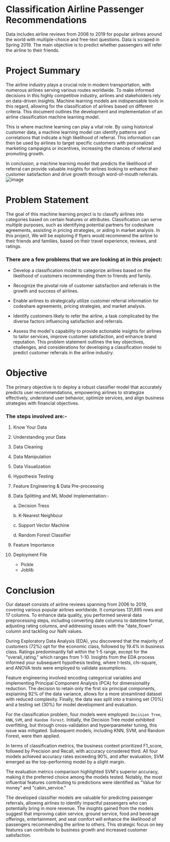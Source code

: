 # Classification Airline Passenger Recommendations
 Data includes airline reviews from 2006 to 2019 for popular airlines around the world with multiple-choice and free-text questions. Data is scraped in Spring 2019. The main objective is to predict whether passengers will refer the airline to their friends.
# Project Summary
The airline industry plays a crucial role in modern transportation, with numerous airlines serving various routes worldwide. To make informed decisions in this highly competitive industry, airlines and stakeholders rely on data-driven insights. Machine learning models are indispensable tools in this regard, allowing for the classification of airlines based on different criteria. This document outlines the development and implementation of an airline classification machine learning model.

This is where machine learning can play a vital role. By using historical customer data, a machine learning model can identify patterns and correlations that indicate a high likelihood of referral. This information can then be used by airlines to target specific customers with personalized marketing campaigns or incentives, increasing the chances of referral and promoting growth.

In conclusion, a machine learning model that predicts the likelihood of referral can provide valuable insights for airlines looking to enhance their customer satisfaction and drive growth through word-of-mouth referrals.
![image](https://github.com/vivekMishra121/-Airline-Passenger-Referral-Prediction/assets/143250429/172fc675-9a58-4c95-811a-882aa5403538)


# Problem Statement
The goal of this machine learning project is to classify airlines into categories based on certain features or attributes. Classification can serve multiple purposes, such as identifying potential partners for codeshare agreements, assisting in pricing strategies, or aiding in market analysis. In this project, We will be exploring if flyers would recommend the airline to their friends and families, based on their travel experience, reviews, and ratings.
### There are a few problems that we are looking at in this project:
* Develop a classification model to categorize airlines based on the likelihood of customers recommending them to friends and family.

* Recognize the pivotal role of customer satisfaction and referrals in the growth and success of airlines.

* Enable airlines to strategically utilize customer referral information for codeshare agreements, pricing strategies, and market analysis.

* Identify customers likely to refer the airline, a task complicated by the diverse factors influencing satisfaction and referrals.

* Assess the model's capability to provide actionable insights for airlines to tailor services, improve customer satisfaction, and enhance brand reputation.
This problem statement outlines the key objectives, challenges, and considerations for developing a classification model to predict customer referrals in the airline industry.

# Objective
The primary objective is to deploy a robust classifier model that accurately predicts user recommendations, empowering airlines to strategize effectively, understand user behavior, optimize services, and align business strategies with financial objectives.

### The steps involved are:-

1. Know Your Data

2. Understanding your Data

3. Data Cleaning

4. Data Manipulation

5. Data Visualization

6. Hypothesis Testing
7. Feature Engineering & Data Pre-processing

8. Data Splitting and ML Model Implementation:-

     a. Decision Tress
   
     b. K-Nearest Neighbour
   
     c. Support Vector Machine
   
     d. Random Forest Classifier
9. Feature Importance
10. Deployment File
    * Pickle
    * Joblib
 # Conclusion
 Our dataset consists of airline reviews spanning from 2006 to 2019, covering various popular airlines worldwide. It comprises 131,895 rows and 17 columns. To enhance data quality, you performed several data preprocessing steps, including converting date columns to datetime format, adjusting rating columns, and addressing issues with the "date_flown" column and tackling our NaN values.

During Exploratory Data Analysis (EDA), you discovered that the majority of customers (72%) opt for the economic class, followed by 19.4% in business class. Ratings predominantly fall within the 1-5 range, except for the "overall_rating," which ranges from 1-10. Insights from the EDA process informed your subsequent hypothesis testing, where t-tests, chi-square, and ANOVA tests were employed to validate assumptions.

Feature engineering involved encoding categorical variables and implementing Principal Component Analysis (PCA) for dimensionality reduction. The decision to retain only the first six principal components, explaining 92% of the data variance, allows for a more streamlined dataset with reduced complexity. Finally, the data was split into a training set (70%) and a testing set (30%) for model development and evaluation.

For the classification problem, four models were employed: `Decision Tree`, `KNN`, `SVM`, and` Random Forest`. Initially, the Decision Tree model exhibited overfitting, but through cross-validation and hyperparameter tuning, this issue was mitigated. Subsequent models, including KNN, SVM, and Random Forest, were then applied.

In terms of classification metrics, the business context prioritized F1_score, followed by Precision and Recall, with accuracy considered third. All four models achieved accuracy rates exceeding 90%, and after evaluation, SVM emerged as the top-performing model by a slight margin.

The evaluation metrics comparison highlighted SVM's superior accuracy, making it the preferred choice among the models tested. Notably, the most influential features contributing to predictions were identified as "Value for money" and "cabin_service."

The developed classifier models are valuable for predicting passenger referrals, allowing airlines to identify impactful passengers who can potentially bring in more revenue. The insights gained from the models suggest that improving cabin service, ground service, food and beverage offerings, entertainment, and seat comfort will enhance the likelihood of passengers recommending the airline to others. This strategic focus on key features can contribute to business growth and increased customer satisfaction.
